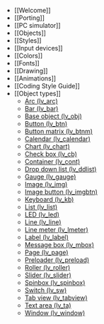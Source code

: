 * [[Welcome]]
* [[Porting]]
* [[PC simulator]]
* [[Objects]]
* [[Styles]]
* [[Input devices]]
* [[Colors]]
* [[Fonts]]
* [[Drawing]]
* [[Animations]] 
* [[Coding Style Guide]]
* [[Object types]]
  * [Arc (lv_arc)](https://github.com/littlevgl/lvgl/wiki/Arc)
  * [Bar (lv_bar)](https://github.com/littlevgl/lvgl/wiki/Bar)
  * [Base object (lv_obj)](https://github.com/littlevgl/lvgl/wiki/Base-object)
  * [Button (lv_btn)](https://github.com/littlevgl/lvgl/wiki/Button)
  * [Button matrix (lv_btnm)](https://github.com/littlevgl/lvgl/wiki/Button-matrix )
  * [Calendar (lv_calendar)](https://github.com/littlevgl/lvgl/wiki/Calendar)
  * [Chart (lv_chart)](https://github.com/littlevgl/lvgl/wiki/Chart)
  * [Check box (lv_cb)](https://github.com/littlevgl/lvgl/wiki/Check-box)
  * [Container (lv_cont)](https://github.com/littlevgl/lvgl/wiki/Container)
  * [Drop down list (lv_ddlist)](https://github.com/littlevgl/lvgl/wiki/Drop-down-list)
  * [Gauge (lv_gauge)](https://github.com/littlevgl/lvgl/wiki/Gauge)
  * [Image (lv_img)](https://github.com/littlevgl/lvgl/wiki/Image)
  * [Image button (lv_imgbtn)](https://github.com/littlevgl/lvgl/wiki/Image-button)
  * [Keyboard (lv_kb)](https://github.com/littlevgl/lvgl/wiki/Keyboard)
  * [List (lv_list)](https://github.com/littlevgl/lvgl/wiki/List)
  * [LED (lv_led)](https://github.com/littlevgl/lvgl/wiki/LED)
  * [Line (lv_line)](https://github.com/littlevgl/lvgl/wiki/Line)
  * [Line meter (lv_lmeter)](https://github.com/littlevgl/lvgl/wiki/Line-meter)
  * [Label (lv_label)](https://github.com/littlevgl/lvgl/wiki/Label)
  * [Message box (lv_mbox)](https://github.com/littlevgl/lvgl/wiki/Message-box)
  * [Page (lv_page)](https://github.com/littlevgl/lvgl/wiki/Page)
  * [Preloader (lv_preload)](https://github.com/littlevgl/lvgl/wiki/Preloader)
  * [Roller (lv_roller)](https://github.com/littlevgl/lvgl/wiki/Roller)
  * [Slider (lv_slider)](https://github.com/littlevgl/lvgl/wiki/Slider)
  * [Spinbox (lv_spinbox)](https://github.com/littlevgl/lvgl/wiki/Spinbox)
  * [Switch (lv_sw)](https://github.com/littlevgl/lvgl/wiki/Switch)
  * [Tab view (lv_tabview)](https://github.com/littlevgl/lvgl/wiki/Tab-view)
  * [Text area (lv_ta)](https://github.com/littlevgl/lvgl/wiki/Text-area)
  * [Window (lv_window)](https://github.com/littlevgl/lvgl/wiki/Window)
